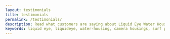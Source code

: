 ```yaml
---
layout: testimonials
title: testimonials
permalink: /testimonials/
description: Read what customers are saying about Liquid Eye Water Housings
keywords: liquid eye, liquideye, water-housing, camera housings, surf photography, liquid eye team, professional, quotes, bio, info,
---
```

